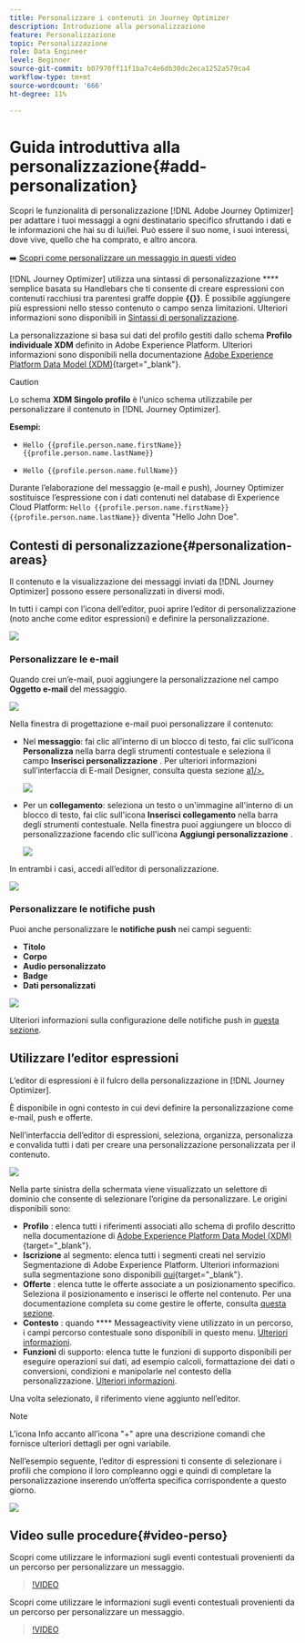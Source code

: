 ```yaml
---
title: Personalizzare i contenuti in Journey Optimizer
description: Introduzione alla personalizzazione
feature: Personalizzazione
topic: Personalizzazione
role: Data Engineer
level: Beginner
source-git-commit: b07970ff11f1ba7c4e6db30dc2eca1252a579ca4
workflow-type: tm+mt
source-wordcount: '666'
ht-degree: 11%

---
```


# Guida introduttiva alla personalizzazione{#add-personalization}

Scopri le funzionalità di personalizzazione [!DNL Adobe Journey Optimizer] per adattare i tuoi messaggi a ogni destinatario specifico sfruttando i dati e le informazioni che hai su di lui/lei. Può essere il suo nome, i suoi interessi, dove vive, quello che ha comprato, e altro ancora.

➡️ [Scopri come personalizzare un messaggio in questi video](#video-perso)

[!DNL Journey Optimizer] utilizza una sintassi di personalizzazione  **** semplice basata su Handlebars che ti consente di creare espressioni con contenuti racchiusi tra parentesi graffe doppie **{{}}**. È possibile aggiungere più espressioni nello stesso contenuto o campo senza limitazioni. Ulteriori informazioni sono disponibili in [Sintassi di personalizzazione](personalization-syntax.md).

La personalizzazione si basa sui dati del profilo gestiti dallo schema **Profilo individuale XDM** definito in Adobe Experience Platform. Ulteriori informazioni sono disponibili nella documentazione [Adobe Experience Platform Data Model (XDM)](https://experienceleague.adobe.com/docs/experience-platform/xdm/home.html?lang=it){target=&quot;_blank&quot;}.

>[!CAUTION]
>Lo schema **XDM Singolo profilo** è l’unico schema utilizzabile per personalizzare il contenuto in [!DNL Journey Optimizer].

**Esempi:**

* `Hello {{profile.person.name.firstName}} {{profile.person.name.lastName}}`

* `Hello {{profile.person.name.fullName}}`

Durante l’elaborazione del messaggio (e-mail e push), Journey Optimizer sostituisce l’espressione con i dati contenuti nel database di Experience Cloud Platform:  `Hello {{profile.person.name.firstName}} {{profile.person.name.lastName}}` diventa &quot;Hello John Doe&quot;.


## Contesti di personalizzazione{#personalization-areas}

Il contenuto e la visualizzazione dei messaggi inviati da [!DNL Journey Optimizer] possono essere personalizzati in diversi modi.

In tutti i campi con l’icona dell’editor, puoi aprire l’editor di personalizzazione (noto anche come editor espressioni) e definire la personalizzazione.

![](assets/perso_icon.png)

### Personalizzare le e-mail

Quando crei un’e-mail, puoi aggiungere la personalizzazione nel campo **Oggetto e-mail** del messaggio.

![](assets/perso_subject.png)

Nella finestra di progettazione e-mail puoi personalizzare il contenuto:

* Nel **messaggio**: fai clic all’interno di un blocco di testo, fai clic sull’icona **Personalizza** nella barra degli strumenti contestuale e seleziona il campo **Inserisci personalizzazione** . Per ulteriori informazioni sull’interfaccia di E-mail Designer, consulta questa sezione [a1/>.](../design-emails.md)

   ![](assets/perso_insert.png)

* Per un **collegamento**: seleziona un testo o un&#39;immagine all&#39;interno di un blocco di testo, fai clic sull&#39;icona **Inserisci collegamento** nella barra degli strumenti contestuale. Nella finestra puoi aggiungere un blocco di personalizzazione facendo clic sull&#39;icona **Aggiungi personalizzazione** .

   ![](assets/perso_link.png)

In entrambi i casi, accedi all’editor di personalizzazione.

![](assets/perso_ee.png)


### Personalizzare le notifiche push

Puoi anche personalizzare le **notifiche push** nei campi seguenti:

* **Titolo**
* **Corpo**
* **Audio personalizzato**
* **Badge**
* **Dati personalizzati**

![](assets/perso_push.png)

Ulteriori informazioni sulla configurazione delle notifiche push in [questa sezione](../push-gs.md).

## Utilizzare l’editor espressioni

L’editor di espressioni è il fulcro della personalizzazione in [!DNL Journey Optimizer].

È disponibile in ogni contesto in cui devi definire la personalizzazione come e-mail, push e offerte.

Nell’interfaccia dell’editor di espressioni, seleziona, organizza, personalizza e convalida tutti i dati per creare una personalizzazione personalizzata per il contenuto.

![](assets/perso_ee1.png)

Nella parte sinistra della schermata viene visualizzato un selettore di dominio che consente di selezionare l’origine da personalizzare. Le origini disponibili sono:

* **Profilo** : elenca tutti i riferimenti associati allo schema di profilo descritto nella documentazione di  [Adobe Experience Platform Data Model (XDM)](https://experienceleague.adobe.com/docs/experience-platform/xdm/home.html){target=&quot;_blank&quot;}.
* **Iscrizione**  al segmento: elenca tutti i segmenti creati nel servizio Segmentazione di Adobe Experience Platform. Ulteriori informazioni sulla segmentazione sono disponibili [qui](https://experienceleague.adobe.com/docs/experience-platform/segmentation/home.html?lang=en){target=&quot;_blank&quot;}.
* **Offerte** : elenca tutte le offerte associate a un posizionamento specifico. Seleziona il posizionamento e inserisci le offerte nel contenuto. Per una documentazione completa su come gestire le offerte, consulta [questa sezione](../deliver-personalized-offers.md).
* **Contesto** : quando  **** Messageactivity viene utilizzato in un percorso, i campi percorso contestuale sono disponibili in questo menu. [Ulteriori informazioni](personalization-use-case.md).
* **Funzioni**  di supporto: elenca tutte le funzioni di supporto disponibili per eseguire operazioni sui dati, ad esempio calcoli, formattazione dei dati o conversioni, condizioni e manipolarle nel contesto della personalizzazione. [Ulteriori informazioni](functions/functions.md).

Una volta selezionato, il riferimento viene aggiunto nell’editor.

>[!NOTE]
>
>L’icona Info accanto all’icona &quot;+&quot; apre una descrizione comandi che fornisce ulteriori dettagli per ogni variabile.

Nell’esempio seguente, l’editor di espressioni ti consente di selezionare i profili che compiono il loro compleanno oggi e quindi di completare la personalizzazione inserendo un’offerta specifica corrispondente a questo giorno.

![](assets/perso_ee2.png)

## Video sulle procedure{#video-perso}

Scopri come utilizzare le informazioni sugli eventi contestuali provenienti da un percorso per personalizzare un messaggio.

>[!VIDEO](https://video.tv.adobe.com/v/334165?quality=12)

Scopri come utilizzare le informazioni sugli eventi contestuali provenienti da un percorso per personalizzare un messaggio.

>[!VIDEO](https://video.tv.adobe.com/v/334078?quality=12)
